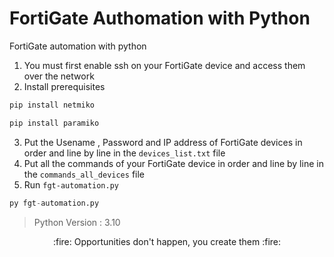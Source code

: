 # FortiGate Authomation with Python
FortiGate automation with python
1. You must first enable ssh on your FortiGate device and access them over the network
2. Install prerequisites
```python
pip install netmiko

pip install paramiko
```
3.  Put the Usename , Password and IP address of FortiGate devices in order and line by line in the `devices_list.txt` file
4.  Put all the commands of your FortiGate device in order and line by line in the `commands_all_devices` file
5.  Run `fgt-automation.py`
```python
py fgt-automation.py
```


> Python Version : 3.10


<p align=center>:fire: Opportunities don't happen, you create them :fire:</p>
